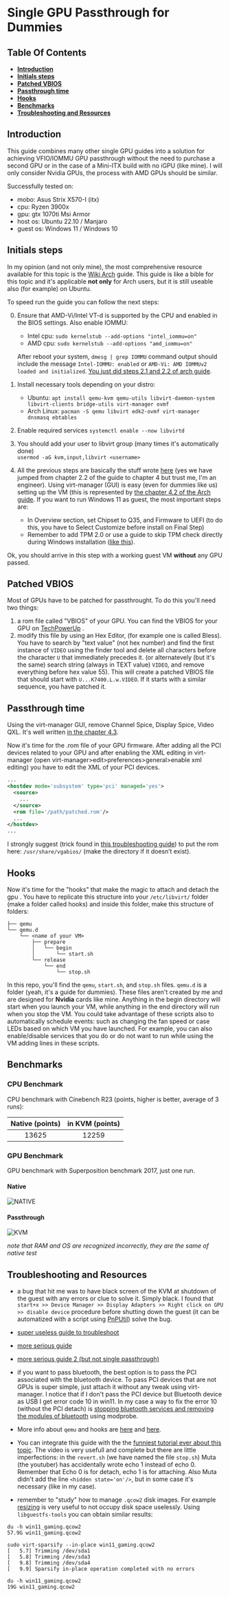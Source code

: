 # Single GPU Passthrough for Dummies


## **Table Of Contents**
* **[Introduction](#introduction)**
* **[Initials steps](#initials-steps)**
* **[Patched VBIOS](#patched-vbios)**
* **[Passthrough time](#passthrough-time)**
* **[Hooks](#hooks)**
* **[Benchmarks](#benchmarks)**
* **[Troubleshooting and Resources](#troubleshooting-and-resources)**

## Introduction 

This guide combines many other single GPU guides into a solution for achieving VFIO/IOMMU GPU passthrough without the need to purchase a second GPU or in the case of a Mini-ITX build with no iGPU (like mine). I will only consider Nvidia GPUs, the process with AMD GPUs should be similar. 

Successfully tested on:

- mobo: Asus Strix X570-I (itx)
- cpu: Ryzen 3900x
- gpu: gtx 1070ti Msi Armor 
- host os: Ubuntu 22.10 / Manjaro 
- guest os: Windows 11 / Windows 10  


## Initials steps

In my opinion (and not only mine), the most comprehensive resource available for this topic is the [Wiki Arch](https://wiki.archlinux.org/title/PCI_passthrough_via_OVMF) guide. This guide is like a bible for this topic and it's applicable **not only** for Arch users, but it is still useable also (for example) on Ubuntu. 

To speed run the guide you can follow the next steps:

0) Ensure that AMD-Vi/Intel VT-d is supported by the CPU and enabled in the BIOS settings. Also enable IOMMU:
    - Intel cpu: ``sudo kernelstub --add-options "intel_iommu=on"``
    - AMD cpu: ``sudo kernelstub --add-options "amd_iommu=on"``

    After reboot your system, `dmesg | grep IOMMU` command output should include the message `Intel-IOMMU: enabled` or `AMD-Vi: AMD IOMMUv2 loaded and initialized`. 
[You just did steps 2.1 and 2.2 of arch guide](https://wiki.archlinux.org/title/PCI_passthrough_via_OVMF#Enabling_IOMMU).

1) Install necessary tools depending on your distro: 
    - Ubuntu: ``apt install qemu-kvm qemu-utils libvirt-daemon-system libvirt-clients bridge-utils virt-manager ovmf``
    - Arch Linux: ```pacman -S qemu libvirt edk2-ovmf virt-manager dnsmasq ebtables```

2) Enable required services ```systemctl enable --now libvirtd```

3) You should add your user to libvirt group (many times it's automatically done)     
  ```usermod -aG kvm,input,libvirt <username>```

4) All the previous steps are basically the stuff wrote [here](https://wiki.archlinux.org/title/PCI_passthrough_via_OVMF#Setting_up_an_OVMF-based_guest_VM) (yes we have jumped from chapter 2.2 of the guide to chapter 4 but trust me, I'm an engineer). Using virt-manager (GUI) is easy (even for dummies like us) setting up the VM (this is represented by [the chapter 4.2 of the Arch guide](https://wiki.archlinux.org/title/PCI_passthrough_via_OVMF#Setting_up_the_guest_OS). If you want to run Windows 11 as guest, the most important steps are: 

    - In Overview section, set Chipset to Q35, and Firmware to UEFI (to do this, you have to Select Customize before install on Final Step)
    - Remember to add TPM 2.0 or use a guide to skip TPM check directly during Windows installation ([like this](https://www.tomshardware.com/how-to/bypass-windows-11-tpm-requirement)).


Ok, you should arrive in this step with a working guest VM **without** any GPU passed.

## Patched VBIOS

Most of GPUs have to be patched for passthrought. To do this you'll need two things: 

1) a rom file called "VBIOS" of your GPU. You can find the VBIOS for your GPU on [TechPowerUp](https://www.techpowerup.com/vgabios/) .  
2) modify this file by using an Hex Editor, (for example one is called Bless). You have to search by "text value" (not hex number) and find the first instance of `VIDEO` using the finder tool and delete all characters before the character `U` that immediately precedes it. (or alternatevely (but it's the same) search string (always in TEXT value) `VIDEO`, and remove everything before hex value 55). This will create a patched VBIOS file that should start with `U...K7400.L.w.VIDEO`. If it starts with a similar sequence, you have patched it. 

## Passthrough time

Using the virt-manager GUI, remove Channel Spice, Display Spice, Video QXL. It's well written [in the chapter 4.3](https://wiki.archlinux.org/title/PCI_passthrough_via_OVMF#Attaching_the_PCI_devices).

Now it's time for the .rom file of your GPU firmware. After adding all the PCI devices related to your GPU and after enabling the XML editing in virt-manager (open virt-manager>edit>preferences>general>enable xml editing) you have to edit the XML of your PCI devices. 

```XML
...
<hostdev mode='subsystem' type='pci' managed='yes'>
  <source>
    ...
  </source>
  <rom file='/path/patched.rom'/>
  ...
</hostdev>
...
```

I strongly suggest (trick found in [this troubleshooting guide](https://docs.google.com/document/d/17Wh9_5HPqAx8HHk-p2bGlR0E-65TplkG18jvM98I7V8/edit#)) to put the rom here: `/usr/share/vgabios/` (make the directory if it doesn’t exist). 

## Hooks

Now it's time for the "hooks" that make the magic to attach and detach the gpu . 
You have to replicate this structure into your `/etc/libvirt/` folder (make a folder called hooks) and inside this folder, make this structure of folders:

```
├── qemu
└── qemu.d
    └── <name of your VM> 
        ├── prepare
        │   └── begin
        │       └── start.sh
        └── release
            └── end
                └── stop.sh
```

In this repo, you'll find the `qemu`, `start.sh`, and `stop.sh` files. `qemu.d` is a folder (yeah, it's a guide for dummies). These files aren't created by me and are designed for **Nvidia** cards like mine. Anything in the begin directory will start when you launch your VM, while anything in the end directory will run when you stop the VM. You could take advantage of these scripts also to automatically schedule events: such as changing the fan speed or case LEDs based on which VM you have launched. For example, you can also enable/disable services that you do or do not want to run while using the VM adding lines in these scripts.

## Benchmarks 

### CPU Benchmark

CPU benchmark with Cinebench R23 (points, higher is better, average of 3 runs):

| Native (points) | in KVM (points) | 
|:---:|:--:|
| 13625  | 12259 | 

### GPU Benchmark

GPU benchmark with Superposition benchmark 2017, just one run.

#### Native

![NATIVE](https://user-images.githubusercontent.com/72280379/225963717-096d4b89-f33b-4879-8aa7-625dc789a5a3.png)

#### Passthrough 

![KVM](https://user-images.githubusercontent.com/72280379/225963744-0f9be01e-691a-4b72-93a2-31ac1e7ea4a1.png)

*note that RAM and OS are recognized incorrectly, they are the same of native test* 

## Troubleshooting and Resources 

- a bug that hit me was to have black screen of the KVM at shutdown of the guest with any errors or clue to solve it. Simply black. I found that `start+x >> Device Manager >> Display Adapters >> Right click on GPU >> disable device` procedure before shutting down the guest (it can be automatized with a script using [PnPUtil](https://learn.microsoft.com/en-us/windows-hardware/drivers/devtest/pnputil-examples)) solve the bug.

- [super useless guide to troubleshoot](https://docs.google.com/document/d/17Wh9_5HPqAx8HHk-p2bGlR0E-65TplkG18jvM98I7V8/edit#)

- [more serious guide](https://github.com/QaidVoid/Complete-Single-GPU-Passthrough/blob/master/README.md)

- [more serious guide 2 (but not single passthrough)](https://github.com/bryansteiner/gpu-passthrough-tutorial)

- if you want to pass bluetooth, the best option is to pass the PCI associated with the bluetooth device. To pass PCI devices that are not GPUs is super simple, just attach it without any tweak using virt-manager. I notice that if I don't pass the PCI device but Bluetooth device as USB I get error code 10 in win11. In my case a way to fix the error 10 (without the PCI detach) is [stopping bluetooth services and removing the modules of bluetooth](https://www.reddit.com/r/VFIO/comments/nej8me/comment/i4xqnvq/) using modprobe.

- More info about `qemu` and hooks are [here](https://passthroughpo.st/simple-per-vm-libvirt-hooks-with-the-vfio-tools-hook-helper/ ) and [here](https://github.com/PassthroughPOST/VFIO-Tools/tree/master/libvirt_hooks).

- You can integrate this guide with the the [funniest tutorial ever about this topic](https://www.youtube.com/watch?v=BUSrdUoedTo). The video is very usefull and complete but there are little imperfections: in the ```revert.sh``` (we have named the file ```stop.sh```) Muta (the youtuber) has accidentally wrote echo 1 instead of echo 0. Remember that Echo 0 is for detach, echo 1 is for attaching. Also Muta didn't add the line ```<hidden state='on'/>```, but in some case it's necessary (like in my case).
    
- remember to "study" how to manage `.qcow2` disk images. For example [resizing](https://linuxconfig.org/how-to-resize-a-qcow2-disk-image-on-linux) is very useful to not occupy disk space uselessly. Using `libguestfs-tools` you can obtain similar results: 
```shell
du -h win11_gaming.qcow2
57.9G win11_gaming.qcow2

sudo virt-sparsify --in-place win11_gaming.qcow2
[   5.7] Trimming /dev/sda1
[   5.8] Trimming /dev/sda3
[   9.8] Trimming /dev/sda4
[   9.9] Sparsify in-place operation completed with no errors

du -h win11_gaming.qcow2
19G	win11_gaming.qcow2
```
